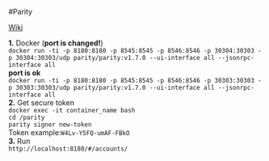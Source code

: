 #Parity

[Wiki](https://wiki.parity.io/Docker)  

**1.** Docker (__port is changed!__)  
`docker run -ti -p 8180:8180 -p 8545:8545 -p 8546:8546 -p 30304:30303 -p 30304:30303/udp parity/parity:v1.7.0 --ui-interface all --jsonrpc-interface all`  
__port is ok__  
`docker run -ti -p 8180:8180 -p 8545:8545 -p 8546:8546 -p 30303:30303 -p 30303:30303/udp parity/parity:v1.7.0 --ui-interface all --jsonrpc-interface all`  
**2.** Get secure token  
`docker exec -it container_name bash`  
`cd /parity`  
`parity signer new-token`  
Token example:`W4Lv-Y5FQ-umAF-FBkO`  
**3.** Run  
`http://localhost:8180/#/accounts/`  
